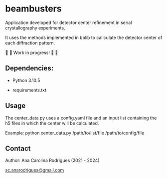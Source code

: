 # beambusters

Application developed for detector center refinement in serial crystallography experiments.

It uses the methods implemented in bblib to callculate the detector center of each diffraction pattern.

:loudspeaker: :construction: Work in progress! :loudspeaker: :construction:

## Dependencies:
- Python 3.10.5

- requirements.txt

## Usage

The center_data.py uses a config.yaml file and an input list containing the h5 files in which the center will be calculated.

Example:
python center_data.py /path/to/list/file /path/to/config/file

## Contact

Author: Ana Carolina Rodrigues (2021 - 2024)

sc.anarodrigues@gmail.com
